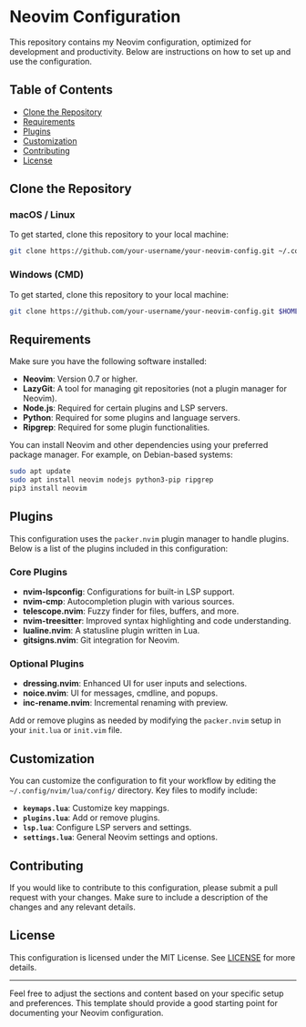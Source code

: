 # Neovim Configuration

This repository contains my Neovim configuration, optimized for development and productivity. Below are instructions on how to set up and use the configuration.

## Table of Contents

- [Clone the Repository](#clone-the-repository)
- [Requirements](#requirements)
- [Plugins](#plugins)
- [Customization](#customization)
- [Contributing](#contributing)
- [License](#license)

## Clone the Repository

### macOS / Linux

To get started, clone this repository to your local machine:

```sh
git clone https://github.com/your-username/your-neovim-config.git ~/.config/nvim
```

### Windows (CMD)

To get started, clone this repository to your local machine:

```sh
git clone https://github.com/your-username/your-neovim-config.git $HOME/AppData/Local/nvim
```

## Requirements

Make sure you have the following software installed:

- **Neovim**: Version 0.7 or higher.
- **LazyGit**: A tool for managing git repositories (not a plugin manager for Neovim).
- **Node.js**: Required for certain plugins and LSP servers.
- **Python**: Required for some plugins and language servers.
- **Ripgrep**: Required for some plugin functionalities.

You can install Neovim and other dependencies using your preferred package manager. For example, on Debian-based systems:

```sh
sudo apt update
sudo apt install neovim nodejs python3-pip ripgrep
pip3 install neovim
```

## Plugins

This configuration uses the `packer.nvim` plugin manager to handle plugins. Below is a list of the plugins included in this configuration:

### Core Plugins

- **nvim-lspconfig**: Configurations for built-in LSP support.
- **nvim-cmp**: Autocompletion plugin with various sources.
- **telescope.nvim**: Fuzzy finder for files, buffers, and more.
- **nvim-treesitter**: Improved syntax highlighting and code understanding.
- **lualine.nvim**: A statusline plugin written in Lua.
- **gitsigns.nvim**: Git integration for Neovim.

### Optional Plugins

- **dressing.nvim**: Enhanced UI for user inputs and selections.
- **noice.nvim**: UI for messages, cmdline, and popups.
- **inc-rename.nvim**: Incremental renaming with preview.

Add or remove plugins as needed by modifying the `packer.nvim` setup in your `init.lua` or `init.vim` file.

## Customization

You can customize the configuration to fit your workflow by editing the `~/.config/nvim/lua/config/` directory. Key files to modify include:

- **`keymaps.lua`**: Customize key mappings.
- **`plugins.lua`**: Add or remove plugins.
- **`lsp.lua`**: Configure LSP servers and settings.
- **`settings.lua`**: General Neovim settings and options.

## Contributing

If you would like to contribute to this configuration, please submit a pull request with your changes. Make sure to include a description of the changes and any relevant details.

## License

This configuration is licensed under the MIT License. See [LICENSE](LICENSE) for more details.

---

Feel free to adjust the sections and content based on your specific setup and preferences. This template should provide a good starting point for documenting your Neovim configuration.
